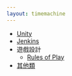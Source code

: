 ```yaml
---
layout: timemachine
---
```

 * [Unity](empty)  
 * [Jenkins](empty)  
 * 遊戲設計  
   * [Rules of Play](rules-of-play)  
 * [其他類](others)  
